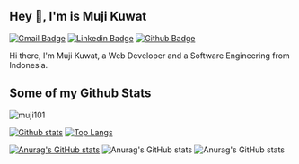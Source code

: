 <!--
**muji101/muji101** is a ✨ _special_ ✨ repository because its `README.md` (this file) appears on your GitHub profile.

Here are some ideas to get you started:

- 🔭 I’m currently working on ...
- 🌱 I’m currently learning ...
- 👯 I’m looking to collaborate on ...
- 🤔 I’m looking for help with ...
- 💬 Ask me about ...
- 📫 How to reach me: ...
- 😄 Pronouns: ...
- ⚡ Fun fact: ...
-->
## Hey 👋, I'm is Muji Kuwat
[![Gmail Badge](https://img.shields.io/badge/-mujikuwat91@gmail.com-c14438?style=flat&logo=Gmail&logoColor=white&link=mailto:mujikuwat91@gmail.com)](mailto:mujikuwat91@gmail.com) 
[![Linkedin Badge](https://img.shields.io/badge/-mujikuwat-1032bb21b-0072b1?style=flat&logo=Linkedin&logoColor=white&link=https://www.linkedin.com/in/mujikuwat-1032bb21b/)](https://www.linkedin.com/in/mujikuwat-1032bb21b/) [![Github Badge](https://img.shields.io/badge/-muji101-grey?style=flat&logo=github&logoColor=white&link=https://github.com/muji101/)](https://www.github.com/muji101/) <p align='left'>Hi there, I'm Muji Kuwat, a Web Developer and a Software Engineering from Indonesia.</p>
## Some of my Github Stats
<p align=left> <img src=https://komarev.com/ghpvc/?username=muji101 alt=muji101 /> </p>

[![Github stats](https://github-readme-stats.vercel.app/api?username=muji101&show_icons=true&include_all_commits=true)](https://github.com/muji101/github-readme-stats)
[![Top Langs](https://github-readme-stats.vercel.app/api/top-langs/?username=muji101&layout=compact)](https://github.com/muji101/github-readme-stats)

[![Anurag's GitHub stats](https://github-readme-stats.vercel.app/api?username=anuraghazra)](https://github.com/muji101/github-readme-stats)
![Anurag's GitHub stats](https://github-readme-stats.vercel.app/api?username=anuraghazra&hide=contribs,prs)
![Anurag's GitHub stats](https://github-readme-stats.vercel.app/api?username=anuraghazra&show_icons=true&theme=radical)


